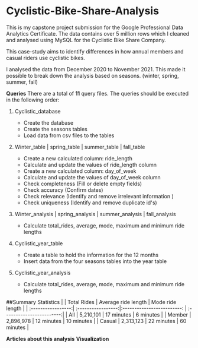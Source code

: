 # Cyclistic-Bike-Share-Analysis
This is my capstone project submission for the Google Professional Data Analytics Certificate. The data contains over 5 million rows which I cleaned and analysed using MySQL for the Cyclistic Bike Share Company.

This case-study aims to identify differences in how annual members and casual riders use cyclistic bikes. 

I analysed the data from December 2020 to November 2021. 
This made it possible to break down the analysis based on seasons. (winter, spring, summer, fall)

**Queries**
There are a total of **11** query files. 
The queries should be executed in the following order:

1. Cyclistic_database  
	- Create the database
	- Create the seasons tables
	- Load data from csv files to the tables

2. Winter_table | spring_table | summer_table | fall_table
	- Create a new calculated column: ride_length
	- Calculate and update the values of ride_length column
	- Create a new calculated column: day_of_week 
	- Calculate and update the values of day_of_week column
	- Check completeness (Fill or delete empty fields)
	- Check accuracy (Confirm dates)
	- Check relevance (Identify and remove irrelevant information )
	- Check uniqueness (Identify and remove duplicate id's) 
		
3. Winter_analysis | spring_analysis | summer_analysis | fall_analysis
	- Calculate total_rides, average, mode, maximum and minimum ride lengths 
	
4. Cyclistic_year_table
	- Create a table to hold the information for the 12 months
	- Insert data from the four seasons tables into the year table
		
5. Cyclistic_year_analysis
	- Calculate total_rides, average, mode, maximum and minimum ride lengths 

##Summary Statistics 
|                          |    Total Rides   | Average ride length |   Mode ride length  |
| :-----------------:| :-----------------:|:-------------------------: | :------------------------:|
|            All          |   5,210,101    |       17 minutes        |       6 minutes          |
|       Member    |   2,896,978    |       12 minutes        |       10 minutes        |
|        Casual       |   2,313,123    |       22 minutes        |        60 minutes       |
	
**Articles about this analysis** 
**Visualization**
